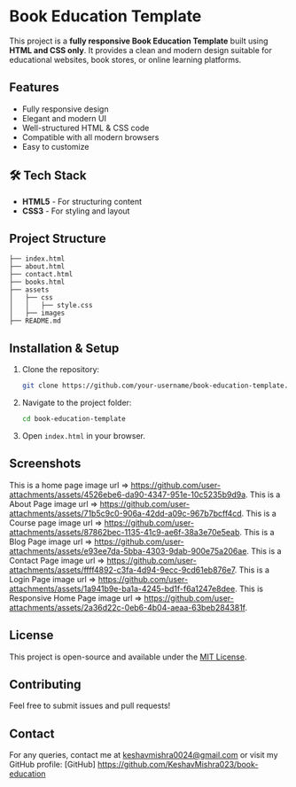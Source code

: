 # Book Education Template

This project is a **fully responsive Book Education Template** built using **HTML and CSS only**. It provides a clean and modern design suitable for educational websites, book stores, or online learning platforms.

##  Features
- Fully responsive design
- Elegant and modern UI
- Well-structured HTML & CSS code
- Compatible with all modern browsers
- Easy to customize

## 🛠 Tech Stack
- **HTML5** - For structuring content
- **CSS3** - For styling and layout

##  Project Structure
```
├── index.html
├── about.html
├── contact.html
├── books.html
├── assets
│   ├── css
│   │   ├── style.css
│   ├── images
├── README.md
```

##  Installation & Setup
1. Clone the repository:
   ```sh
   git clone https://github.com/your-username/book-education-template.git
   ```
2. Navigate to the project folder:
   ```sh
   cd book-education-template
   ```
3. Open `index.html` in your browser.

##  Screenshots
This is a home page image url => https://github.com/user-attachments/assets/4526ebe6-da90-4347-951e-10c5235b9d9a.
This is a About Page image url => https://github.com/user-attachments/assets/71b5c9c0-906a-42dd-a09c-967b7bcff4cd.
This is a Course page image url => https://github.com/user-attachments/assets/87862bec-1135-41c9-ae6f-38a3e70e5eab.
This is a Blog Page image url => https://github.com/user-attachments/assets/e93ee7da-5bba-4303-9dab-900e75a206ae.
This is a Contact Page image url => https://github.com/user-attachments/assets/ffff4892-c3fa-4d94-9ecc-9cd61eb876e7.
This is a Login Page image url => https://github.com/user-attachments/assets/1a941b9e-ba1a-4245-bd1f-f6a1247e8dee.
This is Responsive Home Page image url => https://github.com/user-attachments/assets/2a36d22c-0eb6-4b04-aeaa-63beb284381f.
##  License
This project is open-source and available under the [MIT License](LICENSE).

##  Contributing
Feel free to submit issues and pull requests!

##  Contact
For any queries, contact me at keshavmishra0024@gmail.com or visit my GitHub profile: [GitHub] https://github.com/KeshavMishra023/book-education

